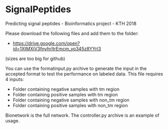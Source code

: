 # SignalPeptides
Predicting signal peptides - Bioinformatics project - KTH 2018

Please download the following files and add them to the folder:
- https://drive.google.com/open?id=1XtMXiV3fnyhrItrEmcm_yo345z8YYrI3

(sizes are too big for github)

You can use the formatinput.py archive to generate the input in the accepted format to test the performance on labeled data. This file requires 4 inputs:
- Folder containing negative samples with tm region
- Folder containing positive samples with tm region
- Folder containing negative samples with non_tm region
- Folder containing positive samples with non_tm region

Bionetwork is the full network. The controller.py archive is an example of usage.
